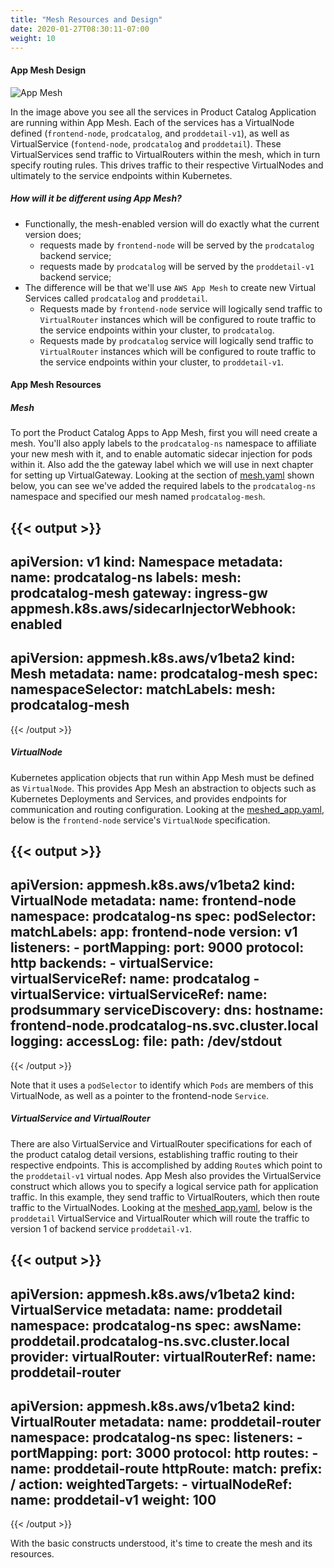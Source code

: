 ```yaml
---
title: "Mesh Resources and Design"
date: 2020-01-27T08:30:11-07:00
weight: 10
---
```


#### App Mesh Design

![App Mesh](/images/app_mesh_fargate/meshify0.png)

In the image above you see all the services in Product Catalog Application are running within App Mesh. 
Each of the services  has a VirtualNode defined (`frontend-node`, `prodcatalog`, and `proddetail-v1`), as well as VirtualService (`fontend-node`, `prodcatalog` and `proddetail`). 
These VirtualServices send traffic to VirtualRouters within the mesh, which in turn specify routing rules. 
This drives traffic to their respective VirtualNodes and ultimately to the service endpoints within Kubernetes. 

##### How will it be different using App Mesh?

* Functionally, the mesh-enabled version will do exactly what the current version does; 
    * requests made by `frontend-node` will be served by the `prodcatalog` backend service; 
    * requests made by `prodcatalog` will be served by the `proddetail-v1` backend service;   
* The difference will be that we'll use `AWS App Mesh` to create new Virtual Services called `prodcatalog` and `proddetail`.
    * Requests made by `frontend-node` service will logically send traffic to `VirtualRouter` instances which will be configured to route traffic to the service endpoints within your cluster, to `prodcatalog`.
    * Requests made by `prodcatalog` service will logically send traffic to `VirtualRouter` instances which will be configured to route traffic to the service endpoints within your cluster, to `proddetail-v1`.

#### App Mesh Resources

##### Mesh
To port the Product Catalog Apps to App Mesh, first you will need create a mesh. 
You'll also apply labels to the `prodcatalog-ns` namespace to affiliate your new mesh with it, and to enable automatic sidecar injection for pods within it. 
Also add the the gateway label which we will use in next chapter for setting up VirtualGateway.
Looking at the section of [mesh.yaml](https://github.com/aws-containers/eks-app-mesh-polyglot-demo/blob/master/deployment/mesh.yaml) shown below, you can see we've added the required labels to the `prodcatalog-ns` namespace and specified our mesh named `prodcatalog-mesh`.

{{< output >}}
---
apiVersion: v1
kind: Namespace
metadata:
  name: prodcatalog-ns
  labels:
    mesh: prodcatalog-mesh
    gateway: ingress-gw
    appmesh.k8s.aws/sidecarInjectorWebhook: enabled
---
apiVersion: appmesh.k8s.aws/v1beta2
kind: Mesh
metadata:
  name: prodcatalog-mesh
spec:
  namespaceSelector:
    matchLabels:
      mesh: prodcatalog-mesh
---
{{< /output >}}

##### VirtualNode
Kubernetes application objects that run within App Mesh must be defined as `VirtualNode`. This provides App Mesh an abstraction to objects such as Kubernetes Deployments and Services, and provides endpoints for communication and routing configuration.
Looking at the [meshed_app.yaml](https://github.com/aws-containers/eks-app-mesh-polyglot-demo/blob/master/deployment/meshed_app.yaml), below is the `frontend-node` service's `VirtualNode` specification.

{{< output >}}
---
apiVersion: appmesh.k8s.aws/v1beta2
kind: VirtualNode
metadata:
  name: frontend-node
  namespace: prodcatalog-ns
spec:
  podSelector:
    matchLabels:
      app: frontend-node
      version: v1
  listeners:
    - portMapping:
        port: 9000
        protocol: http
  backends:
    - virtualService:
        virtualServiceRef:
          name: prodcatalog
    - virtualService:
        virtualServiceRef:
          name: prodsummary
  serviceDiscovery:
    dns:
      hostname: frontend-node.prodcatalog-ns.svc.cluster.local
  logging:
    accessLog:
      file:
        path: /dev/stdout
---
{{< /output >}}

Note that it uses a `podSelector` to identify which `Pods` are members of this VirtualNode, as well as a pointer to the frontend-node `Service`.

##### VirtualService and VirtualRouter
There are also VirtualService and VirtualRouter specifications for each of the product catalog detail versions, establishing traffic routing to their respective endpoints. This is accomplished by adding `Route`s which point to the `proddetail-v1` virtual nodes.
App Mesh also provides the VirtualService construct which allows you to specify a logical service path for application traffic. In this example, they send traffic to VirtualRouters, which then route traffic to the VirtualNodes.
Looking at the [meshed_app.yaml](https://github.com/aws-containers/eks-app-mesh-polyglot-demo/blob/master/deployment/meshed_app.yaml), below is the `proddetail` VirtualService and VirtualRouter which will route the traffic to version 1 of backend service `proddetail-v1`. 

{{< output >}}
---
apiVersion: appmesh.k8s.aws/v1beta2
kind: VirtualService
metadata:
  name: proddetail
  namespace: prodcatalog-ns
spec:
  awsName: proddetail.prodcatalog-ns.svc.cluster.local
  provider:
    virtualRouter:
      virtualRouterRef:
        name: proddetail-router
---
apiVersion: appmesh.k8s.aws/v1beta2
kind: VirtualRouter
metadata:
  name: proddetail-router
  namespace: prodcatalog-ns
spec:
  listeners:
    - portMapping:
        port: 3000
        protocol: http
  routes:
    - name: proddetail-route
      httpRoute:
        match:
          prefix: /
        action:
          weightedTargets:
            - virtualNodeRef:
                name: proddetail-v1
              weight: 100
---
{{< /output >}}

With the basic constructs understood, it's time to create the mesh and its resources.
